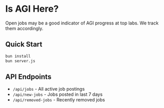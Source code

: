 # Is AGI Here?

Open jobs may be a good indicator of AGI progress at top labs. We track them accordingly.

## Quick Start

```bash
bun install
bun server.js
```

## API Endpoints

- `/api/jobs` - All active job postings
- `/api/new-jobs` - Jobs posted in last 7 days
- `/api/removed-jobs` - Recently removed jobs